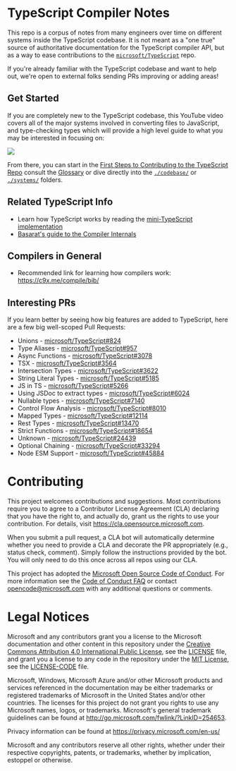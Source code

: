 # TypeScript Compiler Notes

This repo is a corpus of notes from many engineers over time on different systems inside the TypeScript codebase. It is not meant as a "one true" source of authoritative documentation for the TypeScript compiler API, but as a way to ease contributions to the [`microsoft/TypeScript`](https://github.com/microsoft/TypeScript) repo.

If you're already familiar with the TypeScript codebase and want to help out, we're open to external folks sending PRs improving or adding areas!

## Get Started

If you are completely new to the TypeScript codebase, this YouTube video covers all of the major systems involved in converting files to JavaScript, and type-checking types which will provide a high level guide to what you may be interested in focusing on: 

<a href='https://www.youtube.com/watch?v=X8k_4tZ16qU&list=PLYUbsZda9oHu-EiIdekbAzNO0-pUM5Iqj&index=4'><img src="https://user-images.githubusercontent.com/49038/140491214-720ce354-e526-4599-94ec-72cdbecc2b01.png" /></a>

From there, you can start in the [First Steps to Contributing to the TypeScript Repo](./first_steps.md) consult the [Glossary](./GLOSSARY.md) or dive directly into the [`./codebase/`](./codebase) or [`./systems/`](./systems) folders.

## Related TypeScript Info

- Learn how TypeScript works by reading the [mini-TypeScript implementation](https://github.com/sandersn/mini-typescript#mini-typescript)
- [Basarat's guide to the Compiler Internals](https://basarat.gitbook.io/typescript/overview)

## Compilers in General

- Recommended link for learning how compilers work: https://c9x.me/compile/bib/

## Interesting PRs

If you learn better by seeing how big features are added to TypeScript, here are a few big well-scoped Pull Requests:

- Unions - [microsoft/TypeScript#824](https://github.com/microsoft/TypeScript/pull/824)
- Type Aliases - [microsoft/TypeScript#957](https://github.com/microsoft/TypeScript/pull/957)
- Async Functions - [microsoft/TypeScript#3078](https://github.com/microsoft/TypeScript/pull/3078)
- TSX - [microsoft/TypeScript#3564](https://github.com/microsoft/TypeScript/pull/3564)
- Intersection Types - [microsoft/TypeScript#3622](https://github.com/microsoft/TypeScript/pull/3622)
- String Literal Types - [microsoft/TypeScript#5185](https://github.com/microsoft/TypeScript/pull/5185)
- JS in TS - [microsoft/TypeScript#5266](https://github.com/microsoft/TypeScript/pull/5266)
- Using JSDoc to extract types - [microsoft/TypeScript#6024](https://github.com/microsoft/TypeScript/pull/6024)
- Nullable types - [microsoft/TypeScript#7140](https://github.com/microsoft/TypeScript/pull/7140)
- Control Flow Analysis - [microsoft/TypeScript#8010](https://github.com/microsoft/TypeScript/pull/8010)
- Mapped Types - [microsoft/TypeScript#12114](https://github.com/microsoft/TypeScript/pull/12114)
- Rest Types - [microsoft/TypeScript#13470](https://github.com/microsoft/TypeScript/pull/13470)
- Strict Functions - [microsoft/TypeScript#18654](https://github.com/microsoft/TypeScript/pull/18654)
- Unknown - [microsoft/TypeScript#24439](https://github.com/microsoft/TypeScript/pull/24439)
- Optional Chaining - [microsoft/TypeScript#33294](https://github.com/microsoft/TypeScript/pull/33294)
- Node ESM Support - [microsoft/TypeScript#45884](https://github.com/microsoft/TypeScript/pull/45884)

# Contributing

This project welcomes contributions and suggestions.  Most contributions require you to agree to a
Contributor License Agreement (CLA) declaring that you have the right to, and actually do, grant us
the rights to use your contribution. For details, visit https://cla.opensource.microsoft.com.

When you submit a pull request, a CLA bot will automatically determine whether you need to provide
a CLA and decorate the PR appropriately (e.g., status check, comment). Simply follow the instructions
provided by the bot. You will only need to do this once across all repos using our CLA.

This project has adopted the [Microsoft Open Source Code of Conduct](https://opensource.microsoft.com/codeofconduct/).
For more information see the [Code of Conduct FAQ](https://opensource.microsoft.com/codeofconduct/faq/) or
contact [opencode@microsoft.com](mailto:opencode@microsoft.com) with any additional questions or comments.

# Legal Notices

Microsoft and any contributors grant you a license to the Microsoft documentation and other content
in this repository under the [Creative Commons Attribution 4.0 International Public License](https://creativecommons.org/licenses/by/4.0/legalcode),
see the [LICENSE](LICENSE) file, and grant you a license to any code in the repository under the [MIT License](https://opensource.org/licenses/MIT), see the
[LICENSE-CODE](LICENSE-CODE) file.

Microsoft, Windows, Microsoft Azure and/or other Microsoft products and services referenced in the documentation
may be either trademarks or registered trademarks of Microsoft in the United States and/or other countries.
The licenses for this project do not grant you rights to use any Microsoft names, logos, or trademarks.
Microsoft's general trademark guidelines can be found at http://go.microsoft.com/fwlink/?LinkID=254653.

Privacy information can be found at https://privacy.microsoft.com/en-us/

Microsoft and any contributors reserve all other rights, whether under their respective copyrights, patents,
or trademarks, whether by implication, estoppel or otherwise.
